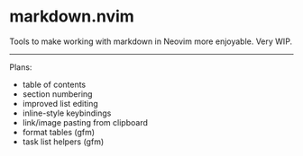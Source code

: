 # markdown.nvim <!-- omit in toc -->

Tools to make working with markdown in Neovim more enjoyable. Very WIP.

---

Plans:

- table of contents
- section numbering
- improved list editing
- inline-style keybindings
- link/image pasting from clipboard
- format tables (gfm)
- task list helpers (gfm)
